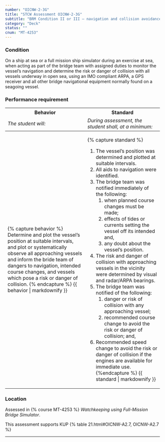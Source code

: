 ```yaml
---
number: "OICNW-2-3G"
title: "STCW Assessment OICNW-2-3G"
subtitle: "BRM Condition II or III – navigation and collision avoidance"
category: "Deck"
status: ""
cnum: "MT-4253"
---
```

### Condition

On a ship at sea or a full mission ship simulator during an exercise at sea, when acting as part of the bridge team with assigned duties to monitor the vessel’s navigation and determine the risk or danger of collision with all vessels underway in open sea, using an IMO compliant ARPA, a GPS receiver and all other bridge navigational equipment normally found on a seagoing vessel.

### Performance requirement 

<table width='100%' class='Guidelines'>
 <thead>
 <tr>
     <th class='thirty'>Behavior</th>
     <th class='seventy'>Standard</th>
 </tr>
 <tr>
     <td><em>The student will:</em></td>
     <td><em>During assessment, the student shall, at a minimum:</em></td>
 </tr>
 </thead>
 <tbody>
 

<tr><td>

{% capture behavior %}
Determine and plot the vessel’s position at suitable intervals, and plot or systematically observe all approaching vessels and inform the bride team of dangers to navigation, intended course changes, and vessels which pose a risk or danger of collision.
{% endcapture %}
{{ behavior | markdownify }}

</td><td>

{% capture standard %}
1. The vessel’s position was determined and plotted at suitable intervals.
2. All aids to navigation were identified.
3. The bridge team was notified immediately of the following:
    1. when planned course changes must be made;      
    2. effects of tides or currents setting the vessel off its intended and, 
    3. any doubt about the vessel’s position. 
4. The risk and danger of collision with approaching vessels in the vicinity were determined by visual and radar/ARPA bearings.
5. The bridge team was notified of the following:
    1. danger or risk of collision with any approaching vessel;
    2. recommended course change to avoid the risk or danger of collision; and,
6. Recommended speed change to avoid the risk or danger of collision if the engines are available for immediate use.
{%endcapture %}
{{ standard | markdownify }}

</td></tr>



 </tbody>
 </table>

### Location

Assessed in  {% course  MT-4253 %}  *Watchkeeping using Full-Mission Bridge Simulator*.

This assessment supports KUP {% table 21.html#OICNW-A2.7, OICNW-A2.7 %}

***

